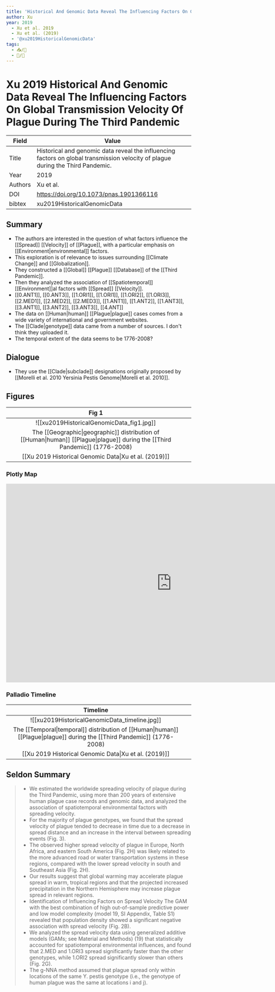 ```yaml
---
title: 'Historical And Genomic Data Reveal The Influencing Factors On Global Transmission Velocity Of Plague During The Third Pandemic'
author: Xu
year: 2019
  - Xu et al. 2019
  - Xu et al. (2019)
  - '@xu2019HistoricalGenomicData'
tags: 
  - 📥/📰 
  - 📝/🌱 
---
```


# Xu 2019 Historical And Genomic Data Reveal The Influencing Factors On Global Transmission Velocity Of Plague During The Third Pandemic

| Field   | Value                                                                             |
| ------- | --------------------------------------------------------------------------------- |
| Title   | Historical and genomic data reveal the influencing factors on global transmission velocity of plague during the Third Pandemic. |
| Year    | 2019                                                                              |
| Authors | Xu et al.                                                                    | 
| DOI     | <https://doi.org/10.1073/pnas.1901366116>                                 |
| bibtex  | xu2019HistoricalGenomicData                                                  |

## Summary

- The authors are interested in the question of what factors influence the [[Spread]] [[Velocity]] of [[Plague]], with a particular emphasis on [[Environment|environmental]] factors.
- This exploration is of relevance to issues surrounding [[Climate Change]] and [[Globalization]].
- They constructed a [[Global]] [[Plague]] [[Database]] of the [[Third Pandemic]].
- Then they analyzed the association of [[Spatiotemporal]] [[Environment]]al factors with [[Spread]] [[Velocity]]. 
- [[0.ANT1]], [[0.ANT3]], [[1.ORI1]], [[1.ORI1]], [[1.ORI2]], [[1.ORI3]], [[2.MED1]], [[2.MED2]], [[2.MED3]], [[1.ANT1]], [[1.ANT2]], [[1.ANT3]], [[3.ANT1]], [[3.ANT2]], [[3.ANT3]], [[4.ANT]]
- The data on [[Human|human]] [[Plague|plague]] cases comes from a wide variety of international and government websites.
- The [[Clade|genotype]] data came from a number of sources. I don't think they uploaded it.
- The temporal extent of the data seems to be  1776-2008?

## Dialogue

- They use the [[Clade|subclade]] designations originally proposed by [[Morelli et al. 2010 Yersinia Pestis Genome|Morelli et al. 2010]].

## Figures

|                                                   Fig 1                                                    |     |
|:----------------------------------------------------------------------------------------------------------:| --- |
|                                 ![[xu2019HistoricalGenomicData_fig1.jpg]]                                  |     |
| The [[Geographic\|geographic]] distribution of [[Human\|human]] [[Plague\|plague]] during the [[Third Pandemic]] (1776-2008) |     |
|                         [[Xu 2019 Historical Genomic Data\|Xu et al. (2019)]]                         |     |

### Plotly Map

<iframe id="igraph" scrolling="no" style="border:none;" seamless="seamless" src="https://chart-studio.plotly.com/~ktmeaton/41.embed" height="540px" width=900px ></iframe>

### Palladio Timeline

|                                                   Timeline                                                    |     |
|:----------------------------------------------------------------------------------------------------------:| --- |
|                                 ![[xu2019HistoricalGenomicData_timeline.jpg]]                                  |     |
| The [[Temporal\|temporal]] distribution of [[Human\|human]] [[Plague\|plague]] during the [[Third Pandemic]] (1776-2008) |     |
|                         [[Xu 2019 Historical Genomic Data\|Xu et al. (2019)]]                         |     |

## Seldon Summary

> - We estimated the worldwide spreading velocity of plague during the Third Pandemic, using more than 200 years of extensive human plague case records and genomic data, and analyzed the association of spatiotemporal environmental factors with spreading velocity.
> - For the majority of plague genotypes, we found that the spread velocity of plague tended to decrease in time due to a decrease in spread distance and an increase in the interval between spreading events (Fig. 3).
> - The observed higher spread velocity of plague in Europe, North Africa, and eastern South America (Fig. 2H) was likely related to the more advanced road or water transportation systems in these regions, compared with the lower spread velocity in south and Southeast Asia (Fig. 2H).
> - Our results suggest that global warming may accelerate plague spread in warm, tropical regions and that the projected increased precipitation in the Northern Hemisphere may increase plague spread in relevant regions.
> - Identification of Influencing Factors on Spread Velocity The GAM with the best combination of high out-of-sample predictive power and low model complexity (model 19, SI Appendix, Table S1) revealed that population density showed a significant negative association with spread velocity (Fig. 2B).
> - We analyzed the spread velocity data using generalized additive models (GAMs; see Material and Methods) (19) that statistically accounted for spatiotemporal environmental influences, and found that 2.MED and 1.ORI3 spread significantly faster than the other genotypes, while 1.ORI2 spread significantly slower than others (Fig. 2G).
> - The g-NNA method assumed that plague spread only within locations of the same Y. pestis genotype (i.e., the genotype of human plague was the same at locations i and j).
